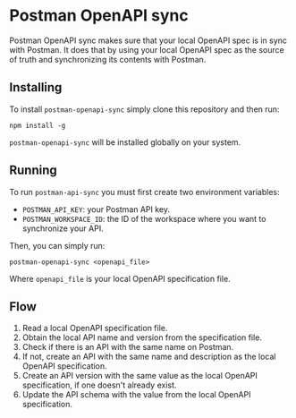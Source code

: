 # Postman OpenAPI sync

Postman OpenAPI sync makes sure that your local OpenAPI spec is in sync with Postman. It does that by using your local OpenAPI spec as the source of truth and synchronizing its contents with Postman.

## Installing

To install `postman-openapi-sync` simply clone this repository and then run:

```
npm install -g
```

`postman-openapi-sync` will be installed globally on your system.

## Running

To run `postman-api-sync` you must first create two environment variables:

- `POSTMAN_API_KEY`: your Postman API key.
- `POSTMAN_WORKSPACE_ID`: the ID of the workspace where you want to synchronize your API.

Then, you can simply run:

```
postman-openapi-sync <openapi_file>
```

Where `openapi_file` is your local OpenAPI specification file.

## Flow

1. Read a local OpenAPI specification file.
2. Obtain the local API name and version from the specification file.
3. Check if there is an API with the same name on Postman.
4. If not, create an API with the same name and description as the local OpenAPI specification.
5. Create an API version with the same value as the local OpenAPI specification, if one doesn't already exist.
6. Update the API schema with the value from the local OpenAPI specification.